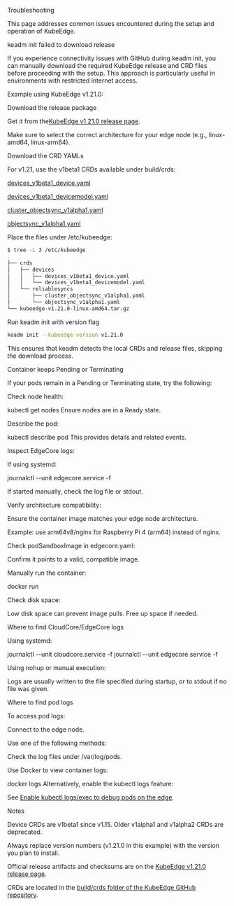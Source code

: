 Troubleshooting

This page addresses common issues encountered during the setup and operation of KubeEdge.

keadm init failed to download release

If you experience connectivity issues with GitHub during keadm init, you can manually download the required KubeEdge release and CRD files before proceeding with the setup. This approach is particularly useful in environments with restricted internet access.

Example using KubeEdge v1.21.0:

Download the release package

Get it from the[KubeEdge v1.21.0 release page](https://github.com/kubeedge/kubeedge/releases/tag/v1.21.0).

Make sure to select the correct architecture for your edge node (e.g., linux-amd64, linux-arm64).

Download the CRD YAMLs

For v1.21, use the v1beta1 CRDs available under build/crds:

[devices_v1beta1_device.yaml](https://raw.githubusercontent.com/kubeedge/kubeedge/v1.21.0/build/crds/devices/devices_v1beta1_device.yaml)  

[devices_v1beta1_devicemodel.yaml](https://raw.githubusercontent.com/kubeedge/kubeedge/v1.21.0/build/crds/devices/devices_v1beta1_devicemodel.yaml)

[cluster_objectsync_v1alpha1.yaml](https://raw.githubusercontent.com/kubeedge/kubeedge/v1.21.0/build/crds/reliablesyncs/cluster_objectsync_v1alpha1.yaml)

[objectsync_v1alpha1.yaml](https://raw.githubusercontent.com/kubeedge/kubeedge/v1.21.0/build/crds/reliablesyncs/objectsync_v1alpha1.yaml)

Place the files under /etc/kubeedge:


```bash
$ tree -L 3 /etc/kubeedge
.
├── crds
│   ├── devices
│   │   ├── devices_v1beta1_device.yaml
│   │   └── devices_v1beta1_devicemodel.yaml
│   └── reliablesyncs
│       ├── cluster_objectsync_v1alpha1.yaml
│       └── objectsync_v1alpha1.yaml
└── kubeedge-v1.21.0-linux-amd64.tar.gz
```
Run keadm init with version flag

```bash
keadm init --kubeedge-version v1.21.0
```



This ensures that keadm detects the local CRDs and release files, skipping the download process.

Container keeps Pending or Terminating



If your pods remain in a Pending or Terminating state, try the following:

Check node health:

kubectl get nodes
Ensure nodes are in a Ready state.

Describe the pod:

kubectl describe pod <your-pod>
This provides details and related events.

Inspect EdgeCore logs:

If using systemd:

journalctl --unit edgecore.service -f


If started manually, check the log file or stdout.

Verify architecture compatibility:

Ensure the container image matches your edge node architecture.

Example: use arm64v8/nginx for Raspberry Pi 4 (arm64) instead of nginx.

Check podSandboxImage in edgecore.yaml:

Confirm it points to a valid, compatible image.

Manually run the container:

docker run <your-container-image>


Check disk space:

Low disk space can prevent image pulls. Free up space if needed.

Where to find CloudCore/EdgeCore logs

Using systemd:

journalctl --unit cloudcore.service -f
journalctl --unit edgecore.service -f


Using nohup or manual execution:

Logs are usually written to the file specified during startup, or to stdout if no file was given.

Where to find pod logs

To access pod logs:

Connect to the edge node.

Use one of the following methods:

Check the log files under /var/log/pods.

Use Docker to view container logs:

docker logs <container-id>
Alternatively, enable the kubectl logs feature:

See [Enable kubectl logs/exec to debug pods on the edge](https://kubeedge.io/docs/advanced/debug/).

Notes

Device CRDs are v1beta1 since v1.15. Older v1alpha1 and v1alpha2 CRDs are deprecated.

Always replace version numbers (v1.21.0 in this example) with the version you plan to install.

Official release artifacts and checksums are on the  [KubeEdge v1.21.0 release page](https://github.com/kubeedge/kubeedge/releases/tag/v1.21.0).

CRDs are located in the [build/crds folder of the KubeEdge GitHub repository](https://github.com/kubeedge/kubeedge/tree/v1.21.0/build/crds).


